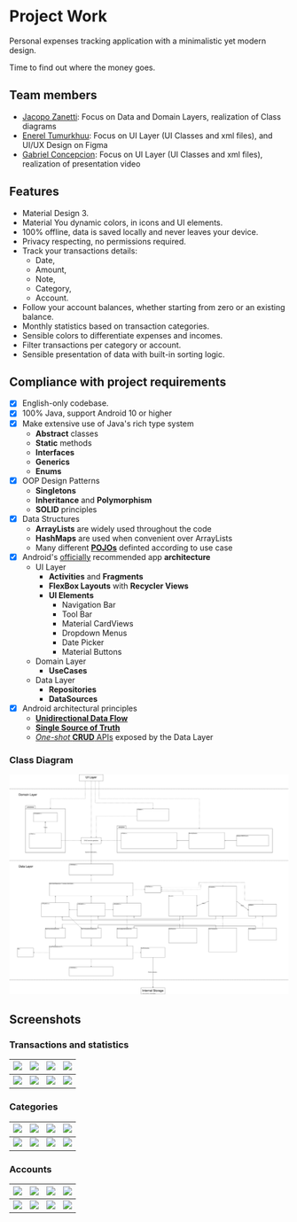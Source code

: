 # Project Work

<!-- General project description -->

Personal expenses tracking application with a minimalistic yet modern design.

Time to find out where the money goes.

## Team members

<!-- Division of work among team members -->

- [Jacopo Zanetti][1]: Focus on Data and Domain Layers, realization of Class diagrams
- [Enerel Tumurkhuu][2]: Focus on UI Layer (UI Classes and xml files), and UI/UX Design on Figma
- [Gabriel Concepcion][3]: Focus on UI Layer (UI Classes and xml files), realization of presentation video

[1]: https://jacza.net/github
[2]: https://github.com/eenerere/
[3]: https://github.com/g-concept999

## Features

<!-- Implemented features -->

- Material Design 3.
- Material You dynamic colors, in icons and UI elements.
- 100% offline, data is saved locally and never leaves your device.
- Privacy respecting, no permissions required.
- Track your transactions details:
  - Date,
  - Amount,
  - Note,
  - Category,
  - Account.
- Follow your account balances, whether starting from zero or an existing balance.
- Monthly statistics based on transaction categories.
- Sensible colors to differentiate expenses and incomes.
- Filter transactions per category or account.
- Sensible presentation of data with built-in sorting logic.

## Compliance with project requirements

- [x] English-only codebase.
- [x] 100% Java, support Android 10 or higher
- [x] Make extensive use of Java's rich type system
  - **Abstract** classes
  - **Static** methods
  - **Interfaces**
  - **Generics**
  - **Enums**
- [x] OOP Design Patterns
  - **Singletons**
  - **Inheritance** and **Polymorphism**
  - **SOLID** principles
- [x] Data Structures
  - **ArrayLists** are widely used throughout the code
  - **HashMaps** are used when convenient over ArrayLists
  - Many different [**POJOs**][4] definted according to use case
- [x] Android's [officially][5] recommended app **architecture**
  - UI Layer
    - **Activities** and **Fragments**
    - **FlexBox Layouts** with **Recycler Views**
    - **UI Elements**
      - Navigation Bar
      - Tool Bar
      - Material CardViews
      - Dropdown Menus
      - Date Picker
      - Material Buttons
  - Domain Layer
    - **UseCases**
  - Data Layer
    - **Repositories**
    - **DataSources**
- [x] Android architectural principles
  - [**Unidirectional Data Flow**][7]
  - [**Single Source of Truth**][6]
  - [_One-shot_ **CRUD** APIs][8] exposed by the Data Layer

[4]: https://en.wikipedia.org/wiki/Plain_old_Java_object
[5]: https://developer.android.com/topic/architecture#recommended-app-arch
[6]: https://developer.android.com/topic/architecture/data-layer#source-of-truth
[7]: https://developer.android.com/topic/architecture#unidirectional-data-flow
[8]: https://developer.android.com/topic/architecture/data-layer#expose-apis

### Class Diagram

[![class diagram](./docs/class-diagram.svg)](https://raw.githubusercontent.com/jaczanet/Expenses/96513d620ee8923b46ea1cc3e5fb685a0398f8eb/docs/class-diagram.svg "Open raw")

## Screenshots

### Transactions and statistics

| ![][31] | ![][19] | ![][18] | ![][17] |
| ------- | ------- | ------- | ------- |
| ![][32] | ![][30] | ![][29] | ![][28] |

### Categories

| ![][15] | ![][13] | ![][14] | ![][16] |
| ------- | ------- | ------- | ------- |
| ![][26] | ![][24] | ![][25] | ![][27] |

### Accounts

| ![][11] | ![][9]  | ![][10] | ![][12] |
| ------- | ------- | ------- | ------- |
| ![][22] | ![][20] | ![][21] | ![][23] |

[9]: docs/screenshots/accounts-dropdown-menu-light.png
[10]: docs/screenshots/accounts-edit-light.png
[11]: docs/screenshots/accounts-fragment-light.png
[12]: docs/screenshots/accounts-transactions-view-light.png
[13]: docs/screenshots/categories-dropdown-menu-light.png
[14]: docs/screenshots/categories-edit-light.png
[15]: docs/screenshots/categories-fragment-light.png
[16]: docs/screenshots/categories-transaction-view-light.png
[17]: docs/screenshots/statistics-activity-light.png
[18]: docs/screenshots/transactions-edit-light.png
[19]: docs/screenshots/transactions-fragment-light.png
[20]: docs/screenshots/accounts-dropdown-menu-dark.png
[21]: docs/screenshots/accounts-edit-dark.png
[22]: docs/screenshots/accounts-fragment-dark.png
[23]: docs/screenshots/accounts-transactions-view-dark.png
[24]: docs/screenshots/categories-dropdown-menu-dark.png
[25]: docs/screenshots/categories-edit-dark.png
[26]: docs/screenshots/categories-fragment-dark.png
[27]: docs/screenshots/categories-transaction-view-dark.png
[28]: docs/screenshots/statistics-activity-dark.png
[29]: docs/screenshots/transactions-edit-dark.png
[30]: docs/screenshots/transactions-fragment-dark.png
[31]: docs/screenshots/icon-md3-you-sample-1.png
[32]: docs/screenshots/icon-md3-you-sample-2.png
